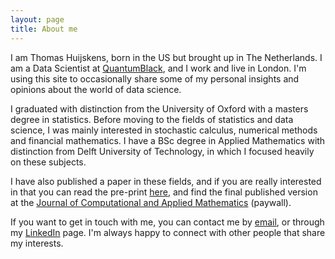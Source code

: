 ```yaml
---
layout: page
title: About me
---
```


I am Thomas Huijskens, born in the US but brought up in The Netherlands. I am a Data Scientist at [QuantumBlack](https://www.quantumblack.com), and I work and live in London. I'm using this site to occasionally share some of my personal insights and opinions about the world of data science.

I graduated with distinction from the University of Oxford with a masters degree in statistics. Before moving to the fields of statistics and data science, I was mainly interested in stochastic calculus, numerical methods and financial mathematics. I have a BSc degree in Applied Mathematics with distinction from Delft University of Technology, in which I focused heavily on these subjects.

I have also published a paper in these fields, and if you are really interested in that you can read the pre-print [here](http://papers.ssrn.com/sol3/papers.cfm?abstract_id=2622452), and find the final published version at the [Journal of Computational and Applied Mathematics](http://www.sciencedirect.com/science/article/pii/S0377042715005191) (paywall).

If you want to get in touch with me, you can contact me by [email](mailto:thomas_huijskens@hotmail.com), or through my [LinkedIn](https://uk.linkedin.com/in/thomashuijskens) page. I'm always happy to connect with other people that share my interests.
